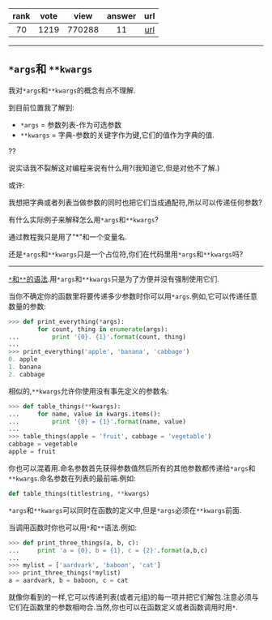 
| rank | vote | view | answer | url |
|:-:|:-:|:-:|:-:|:-:|
|70|1219|770288|11| [url](http://stackoverflow.com/questions/3394835/args-and-kwargs) |
***

## `*args`和 `**kwargs`

我对`*args`和`**kwargs`的概念有点不理解.

到目前位置我了解到:

* `*args` = 参数列表-作为可选参数
* `**kwargs` = 字典-参数的关键字作为键,它们的值作为字典的值.

??

说实话我不裂解这对编程来说有什么用?(我知道它,但是对他不了解.)

或许:

我想把字典或者列表当做参数的同时也把它们当成通配符,所以可以传递任何参数?

有什么实际例子来解释怎么用`*args`和`**kwargs`?

通过教程我只是用了"*"和一个变量名.

还是`*args`和`**kwargs`只是一个占位符,你们在代码里用`*args`和`**kwargs`吗?

***

[`*`和`**`的语法](http://docs.python.org/tutorial/controlflow.html#arbitrary-argument-lists).用`*args`和`**kwargs`只是为了方便并没有强制使用它们.

当你不确定你的函数里将要传递多少参数时你可以用`*args`.例如,它可以传递任意数量的参数:

```python
>>> def print_everything(*args):
        for count, thing in enumerate(args):
...         print '{0}. {1}'.format(count, thing)
...
>>> print_everything('apple', 'banana', 'cabbage')
0. apple
1. banana
2. cabbage
```

相似的,`**kwargs`允许你使用没有事先定义的参数名:

```python
>>> def table_things(**kwargs):
...     for name, value in kwargs.items():
...         print '{0} = {1}'.format(name, value)
...
>>> table_things(apple = 'fruit', cabbage = 'vegetable')
cabbage = vegetable
apple = fruit
```

你也可以混着用.命名参数首先获得参数值然后所有的其他参数都传递给`*args`和`**kwargs`.命名参数在列表的最前端.例如:

```python
def table_things(titlestring, **kwargs)
```

`*args`和`**kwargs`可以同时在函数的定义中,但是`*args`必须在`**kwargs`前面.

当调用函数时你也可以用`*`和`**`语法.例如:

```python
>>> def print_three_things(a, b, c):
...     print 'a = {0}, b = {1}, c = {2}'.format(a,b,c)
...
>>> mylist = ['aardvark', 'baboon', 'cat']
>>> print_three_things(*mylist)
a = aardvark, b = baboon, c = cat
```

就像你看到的一样,它可以传递列表(或者元组)的每一项并把它们解包.注意必须与它们在函数里的参数相吻合.当然,你也可以在函数定义或者函数调用时用`*`.